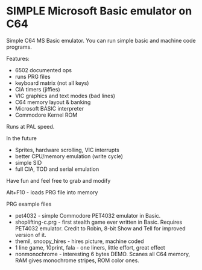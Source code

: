 # SIMPLE Microsoft Basic emulator on C64

Simple C64 MS Basic emulator. You can run simple basic and machine code programs.

Features:
- 6502 documented ops
- runs PRG files
- keyboard matrix (not all keys)
- CIA timers (jiffies)
- VIC graphics and text modes (bad lines)
- C64 memory layout & banking
- Microsoft BASIC interpreter
- Commodore Kernel ROM

Runs at PAL speed.

In the future
- Sprites, hardware scrolling, VIC interrupts
- better CPU/memory emulation (write cycle)
- simple SID
- full CIA, TOD and serial emulation

Have fun and feel free to grab and modify

Alt+F10 - loads PRG file into memory

PRG example files

- pet4032 - simple Commodore PET4032 emulator in Basic.
- shoplifting-c.prg - first stealth game ever written in Basic. Requires PET4032 emulator. Credit to Robin, 8-bit Show and Tell for improved version of it.
- themil, snoopy_hires - hires picture, machine coded
- 1 line game, 10print, fala - one liners, little effort, great effect
- nonmonochrome - interesting 6 bytes DEMO. Scanes all C64 memory, RAM gives monochrome stripes, ROM color ones. 
